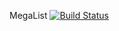 MegaList [![Build Status](https://travis-ci.org/lpetrov/megalist.svg?branch=master)](https://travis-ci.org/lpetrov/megalist)

